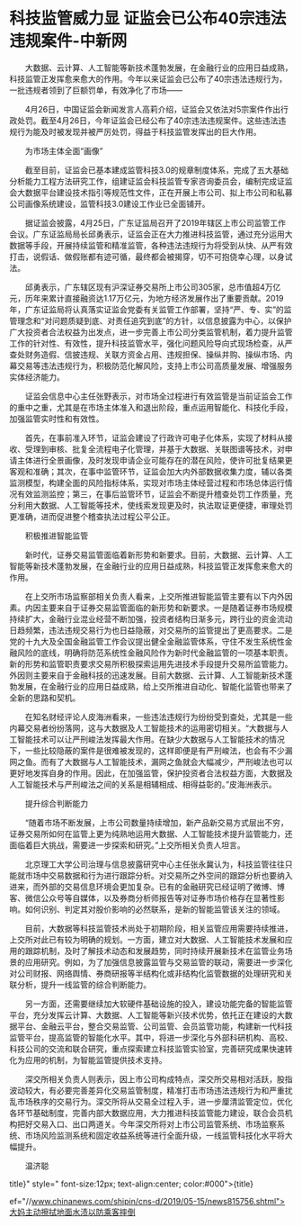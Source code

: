 # 科技监管威力显 证监会已公布40宗违法违规案件-中新网

　　大数据、云计算、人工智能等新技术蓬勃发展，在金融行业的应用日益成熟，科技监管正发挥愈来愈大的作用。今年以来证监会已公布了40宗违法违规行为，一批违规者领到了巨额罚单，有效净化了市场——

　　4月26日，中国证监会新闻发言人高莉介绍，证监会又依法对5宗案件作出行政处罚。截至4月26日，今年证监会已经公布了40宗违法违规案件。这些违法违规行为能及时被发现并被严厉处罚，得益于科技监管发挥出的巨大作用。

　　为市场主体全面“画像”

　　截至目前，证监会已基本建成监管科技3.0的规章制度体系，完成了五大基础分析能力工程方法研究工作，组建证监会科技监管专家咨询委员会，编制完成证监会大数据平台建设技术指引等规范性文件，正在开展上市公司、拟上市公司和私募公司画像系统建设，监管科技3.0建设工作业已全面铺开。

　　据证监会披露，4月25日，广东证监局召开了2019年辖区上市公司监管工作会议。广东证监局局长邱勇表示，证监会正在大力推进科技监管，通过充分运用大数据等手段，开展持续监管和精准监管，各种违法违规行为将受到从快、从严有效打击，说假话、做假账都有迹可循，最终都会被揭穿，切不可抱侥幸心理，以身试法。

　　邱勇表示，广东辖区现有沪深证券交易所上市公司305家，总市值超4万亿元，历年来累计直接融资达1.17万亿元，为地方经济发展作出了重要贡献。2019年，广东证监局将认真落实证监会党委有关监管工作部署，坚持“严、专、实”的监管理念和“对问题质疑到底、对责任追究到底”的方针，以信息披露为中心，以保护广大投资者合法权益为出发点，进一步完善上市公司分类监管机制，着力提升监管工作的针对性、有效性，提升科技监管水平，强化问题风险导向式现场检查，从严查处财务造假、信披违规、关联方资金占用、违规担保、操纵并购、操纵市场、内幕交易等违法违规行为，积极防范化解风险，支持上市公司高质量发展、增强服务实体经济能力。

　　证监会信息中心主任张野表示，对市场全过程进行有效监管是当前证监会工作的重中之重，尤其是在市场主体准入和退出阶段，重点运用智能化、科技化手段，加强监管实时性和有效性。

　　首先，在事前准入环节，证监会建设了行政许可电子化体系，实现了材料从接收、受理到审核、批复全流程电子化管理，并基于大数据、关联图谱等技术，对申请主体进行全景画像，及时发现申请企业可能存在的潜在风险，使许可批复结果更客观和准确；其次，在事中监管环节，证监会加大内外部数据收集力度，辅以各类监测模型，构建全面的风险指标体系，实现对市场主体经营过程和市场总体运行情况有效监测监控；第三，在事后监管环节，证监会不断提升稽查处罚工作质量，充分利用大数据、人工智能等技术，使线索发现更及时，执法取证更便捷，审理处罚更准确，进而促进整个稽查执法过程公平公正。

　　积极推进智能监管

　　新时代，证券交易监管面临着新形势和新要求。目前，大数据、云计算、人工智能等新技术蓬勃发展，在金融行业的应用日益成熟，科技监管正发挥愈来愈大的作用。

　　在上交所市场监察部相关负责人看来，上交所推进智能监管主要有以下内外因素。内因主要来自于证券交易监管面临的新形势和新要求。一是随着证券市场规模持续扩大，金融行业混业经营不断加强，投资者结构日渐多元，跨行业的资金流动日趋频繁，违法违规交易行为也日益隐蔽，对交易所的监管提出了更高要求。二是党的十九大及全国金融监管工作会议提出健全金融监管体系，守住不发生系统性金融风险的底线，明确将防范系统性金融风险作为新时代金融监管的一项基本职责。新的形势和监管职责要求交易所积极探索运用先进技术手段提升交易所监管能力。外因则主要来自于金融科技的迅速发展。目前大数据、云计算、人工智能新技术蓬勃发展，在金融行业的应用日益成熟，给上交所推进自动化、智能化监管也带来了全新的思路和契机。

　　在知名财经评论人皮海洲看来，一些违法违规行为纷纷受到查处，尤其是一些内幕交易者纷纷落网，这与大数据及人工智能技术的运用密切相关。“大数据与人工智能技术可以让严刑峻法发挥最大作用。在缺少大数据与人工智能技术的情况下，一些比较隐蔽的案件是很难被发现的，这样即便是有严刑峻法，也会有不少漏网之鱼。而有了大数据与人工智能技术，漏网之鱼就会大幅减少，严刑峻法也可以更好地发挥自身的作用。因此，在加强监管，保护投资者合法权益方面，大数据及人工智能技术与严刑峻法之间的关系是相辅相成、相得益彰的。”皮海洲表示。

　　提升综合判断能力

　　“随着市场不断发展，上市公司数量持续增加，新产品新交易方式层出不穷，证券交易所如何在监管上更为纯熟地运用大数据、人工智能技术提升监管能力，还面临着巨大挑战，需要进一步探索和研究。”上交所相关负责人坦言。

　　北京理工大学公司治理与信息披露研究中心主任张永冀认为，科技监管往往只能就市场中交易数据和行为进行跟踪分析。对交易所之外空间的跟踪分析也要纳入进来，而外部的交易信息环境会更加复杂。已有的金融研究已经证明了微博、博客、微信公众号等自媒体，以及券商分析师报告等对证券市场价格存在显著性影响。如何识别、判定其对股价影响的必然联系，是新的智能监管该关注的领域。

　　目前，大数据等科技监管技术尚处于初期阶段，相关监管应用需要持续推进，上交所对此已有较为明确的规划。一方面，建立对大数据、人工智能技术发展和应用的跟踪机制，及时了解技术动态和发展趋势，同时持续开展新技术在监管业务场景的应用研究。例如，为了加强信息披露监管与交易监管的联动，需要进一步深化对公司财报、网络舆情、券商研报等半结构化或非结构化监管数据的处理研究和关联分析，提升一线监管的综合判断能力。

　　另一方面，还需要继续加大软硬件基础设施的投入，建设功能完备的智能监管平台，充分发挥云计算、大数据、人工智能等新兴技术优势，依托正在建设的大数据平台、金融云平台，整合交易监管、公司监管、会员监管功能，构建新一代科技监管平台，提高监管的智能化水平。其中，将进一步深化与外部科研机构、高校、科技公司的交流和联合研究，重点探索建立科技监管实验室，完善研究成果快速转化为应用的机制，为智能监管提供技术支持。

　　深交所相关负责人则表示，因上市公司构成特点，深交所交易相对活跃，股指波动较大，有必要完善差异化交易监管制度，精准打击市场违法违规行为和严重扰乱市场秩序的交易行为。深交所将从交易全过程入手，进一步厘清监管定位，优化各环节基础制度，完善内部大数据应用，大力推进科技监管能力建设，联合会员机构把好交易入口、出口两道关。今年深交所将对上市公司监管系统、市场监察系统、市场风险监测系统和固定收益系统等进行全面升级，一线监管科技化水平将大幅提升。

　　温济聪

title}" style=" font-size:12px; text-align:center; color:#000">{title}

ef="//www.chinanews.com/shipin/cns-d/2019/05-15/news815756.shtml">大妈主动擦拭地面水渍以防乘客摔倒
